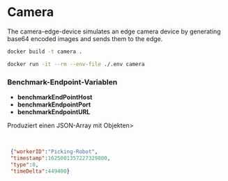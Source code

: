 # Camera
The camera-edge-device simulates an edge camera device by generating base64 encoded images and sends them to the edge.

```bash
docker build -t camera .
```

```bash
docker run -it --rm --env-file ./.env camera
```
<p><h3>Benchmark-Endpoint-Variablen</h3></p>
<ul>
  <li><b>benchmarkEndPointHost</b></li>
  <li><b>benchmarkEndpointPort</b></li>
  <li><b>benchmarkEndpointURL</b></li>
</ul>
<p>
Produziert einen JSON-Array mit Objekten>
  
</p>
 <br> 

 ```JSON
  {"workerID":"Picking-Robot",
  "timestamp":1625001357227329800,
  "type":0,
  "timeDelta":449400}
 ```
